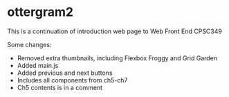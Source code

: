 # ottergram2

This is a continuation of introduction web page to Web Front End CPSC349

Some changes:
- Removed extra thumbnails, including Flexbox Froggy and Grid Garden
- Added main.js
- Added previous and next buttons
- Includes all components from ch5-ch7
- Ch5 contents is in a comment